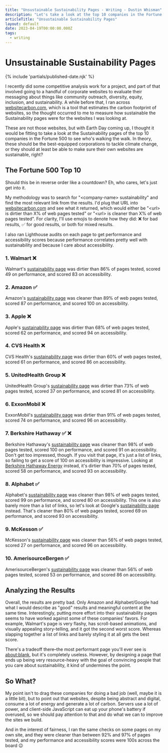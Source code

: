 ```yaml
---
title: "Unsustainable Sustainability Pages - Writing - Dustin Whisman"
description: "Let's take a look at the top 10 companies in the Fortune 500 and see how sustainable their sustainability pages are."
articleTitle: "Unsustainable Sustainability Pages"
layout: default
date: 2023-04-19T00:00:00.000Z
tags:
  - writing
---
```


# Unsustainable Sustainability Pages

{% include 'partials/published-date.njk' %}

I recently did some competitive analysis work for a project, and part of that involved going to a handful of corporate websites to evaluate their messaging about things like community outreach, diversity, equity, inclusion, and sustainability. A while before that, I ran across [websitecarbon.com](https://www.websitecarbon.com/), which is a tool that estimates the carbon footprint of websites, so the thought occurred to me to measure how sustainable the Sustainability pages were for the websites I was looking at.

These are not those websites, but with Earth Day coming up, I thought it would be fitting to take a look at the Sustainability pages of the top 10 companies in the Fortune 500 to see who's walking the walk. In theory, these should be the best-equipped corporations to tackle climate change, or they should at least be able to make sure their own websites are sustainable, right?

## The Fortune 500 Top 10

Should this be in reverse order like a countdown? Eh, who cares, let's just get into it.

My methodology was to search for "&lt;company-name&gt; sustainability" and find the most relevant link from the results. I'd plug that URL into [websitecarbon.com](https://www.websitecarbon.com/) and see what it returned, which would either be "&lt;url&gt; is dirtier than X% of web pages tested" or "&lt;url&gt; is cleaner than X% of web pages tested". For clarity, I'll use emojis to denote how they did: ❌ for bad results, ✅ for good results, or both for mixed results.

I also ran Lighthouse audits on each page to get performance and accessibility scores because performance correlates pretty well with sustainability and because I care about accessibility.

### 1. Walmart ❌

Walmart's [sustainability page](https://corporate.walmart.com/purpose/sustainability) was dirtier than 86% of pages tested, scored 49 on performance, and scored 83 on accessibility.

### 2. Amazon ✅

Amazon's [sustainability page](https://sustainability.aboutamazon.com/) was cleaner than 89% of web pages tested, scored 87 on performance, and scored 100 on accessibility.

### 3. Apple ❌

Apple's [sustainability page](https://www.apple.com/environment/) was dirtier than 68% of web pages tested, scored 62 on performance, and scored 94 on accessibility.

### 4. CVS Health ❌

CVS Health's [sustainability page](https://www.cvshealth.com/impact/healthy-planet/sustainability.html) was dirtier than 60% of web pages tested, scored 61 on performance, and scored 86 on accessibility.

### 5. UnitedHealth Group ❌

UnitedHealth Group's [sustainability page](https://sustainability.uhg.com/) was dirtier than 73% of web pages tested, scored 37 on performance, and scored 81 on accessibility.

### 6. ExxonMobil ❌

ExxonMobil's [sustainability page](https://corporate.exxonmobil.com/news/reporting-and-publications/sustainability-report) was dirtier than 91% of web pages tested, scored 74 on performance, and scored 96 on accessibility.

### 7. Berkshire Hathaway ✅ ❌

Berkshire Hathaway's [sustainability page](https://www.berkshirehathaway.com/sustainability/sustainability.html) was cleaner than 98% of web pages tested, scored 100 on performance, and scored 91 on accessibility. Don't get too impressed, though. If you visit that page, it's just a list of links, so failing to get a score of 100 on accessibility is impressive. Looking at [Berkshire Hathaway Energy](https://brkenergy.com/about-us/sustainability.aspx) instead, it's dirtier than 70% of pages tested, scored 58 on performance, and scored 93 on accessibility.

### 8. Alphabet ✅

Alphabet's [sustainability page](https://abc.xyz/investor/other/sustainability-and-related-information/) was cleaner than 98% of web pages tested, scored 99 on performance, and scored 80 on accessibility. This one is also barely more than a list of links, so let's look at Google's [sustainability page](https://sustainability.google/) instead. That's cleaner than 80% of web pages tested, scored 69 on performance, and scored 93 on accessibility.

### 9. McKesson ✅

McKesson's [sustainability page](https://www.mckesson.com/About-McKesson/Impact/) was cleaner than 56% of web pages tested, scored 27 on performance, and scored 96 on accessibility.

### 10. AmerisourceBergen ✅

AmerisourceBergen's [sustainability page](https://esg.amerisourcebergen.com/) was cleaner than 56% of web pages tested, scored 53 on performance, and scored 86 on accessibility.

## Analyzing the Results

Overall, the results are pretty bad. Only Amazon and Alphabet/Google had what I would describe as "good" results and meaningful content at the same time. Interestingly, putting more effort into their sustainability pages seems to have worked against some of these companies' favors. For example, Walmart's page is very flashy, has scroll-based animations, and visually appealing story-telling, and it got the second worst score. Whereas slapping together a list of links and barely styling it at all gets the best score.

There's a tradeoff there–the most performant page you'll ever see is [about:blank](about:blank), but it's completely useless. However, by designing a page that ends up being very resource-heavy with the goal of convincing people that you care about sustainability, it kind of undermines the point.

## So What?

My point isn't to drag these companies for doing a bad job (well, maybe it is a little bit), but to point out that websites, despite being abstract and digital, consume a lot of energy and generate a lot of carbon. Servers use a lot of power, and client-side JavaScript can eat up your phone's battery if overused, so we should pay attention to that and do what we can to improve the sites we build.

And in the interest of fairness, I ran the same checks on some pages on my own site, and they were cleaner than between 92% and 97% of pages tested, and my performance and accessibility scores were 100s across the board 😉

